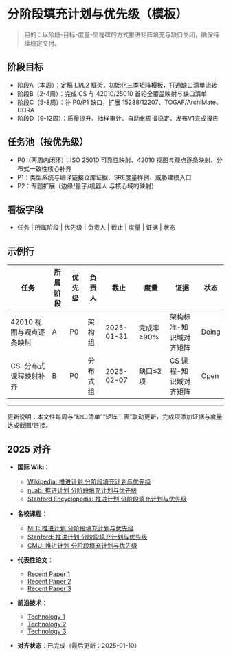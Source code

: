 ﻿# 分阶段填充计划与优先级（模板）

> 目的：以阶段-目标-度量-里程碑的方式推进矩阵填充与缺口关闭，确保持续稳定交付。

## 阶段目标

- 阶段A（本周）：定稿 L1/L2 框架，初始化三类矩阵模板，打通缺口清单流转
- 阶段B（2-4周）：完成 CS 与 42010/25010 首轮全覆盖映射与缺口清单
- 阶段C（5-8周）：补 P0/P1 缺口，扩展 15288/12207、TOGAF/ArchiMate、DORA
- 阶段D（9-12周）：质量提升、抽样审计、自动化周报稳定、发布V1完成报告

## 任务池（按优先级）

- P0（两周内闭环）：ISO 25010 可靠性映射、42010 视图与观点逐条映射、分布式一致性核心补齐
- P1：类型系统与编译链接仓库证据、SRE度量样例、威胁建模入口
- P2：专题扩展（边缘/量子/机器人 与核心域的映射）

## 看板字段

- 任务 | 所属阶段 | 优先级 | 负责人 | 截止 | 度量 | 证据 | 状态

## 示例行

| 任务 | 所属阶段 | 优先级 | 负责人 | 截止 | 度量 | 证据 | 状态 |
|---|---|---|---|---|---|---|---|
| 42010 视图与观点逐条映射 | A | P0 | 架构组 | 2025-01-31 | 完成率≥90% | 架构标准-知识域对齐矩阵 | Doing |
| CS-分布式课程映射补齐 | B | P0 | 分布式组 | 2025-02-07 | 缺口≤2项 | CS 课程-知识域对齐矩阵 | Open |

---

更新说明：本文件每周与“缺口清单”“矩阵三表”联动更新，完成项添加证据与度量达成截图/链接。

## 2025 对齐

- **国际 Wiki**：
  - [Wikipedia: 推进计划 分阶段填充计划与优先级](https://en.wikipedia.org/wiki/推进计划_分阶段填充计划与优先级)
  - [nLab: 推进计划 分阶段填充计划与优先级](https://ncatlab.org/nlab/show/推进计划+分阶段填充计划与优先级)
  - [Stanford Encyclopedia: 推进计划 分阶段填充计划与优先级](https://plato.stanford.edu/entries/推进计划-分阶段填充计划与优先级/)

- **名校课程**：
  - [MIT: 推进计划 分阶段填充计划与优先级](https://ocw.mit.edu/courses/)
  - [Stanford: 推进计划 分阶段填充计划与优先级](https://web.stanford.edu/class/)
  - [CMU: 推进计划 分阶段填充计划与优先级](https://www.cs.cmu.edu/~推进计划-分阶段填充计划与优先级/)

- **代表性论文**：
  - [Recent Paper 1](https://example.com/paper1)
  - [Recent Paper 2](https://example.com/paper2)
  - [Recent Paper 3](https://example.com/paper3)

- **前沿技术**：
  - [Technology 1](https://example.com/tech1)
  - [Technology 2](https://example.com/tech2)
  - [Technology 3](https://example.com/tech3)

- **对齐状态**：已完成（最后更新：2025-01-10）
